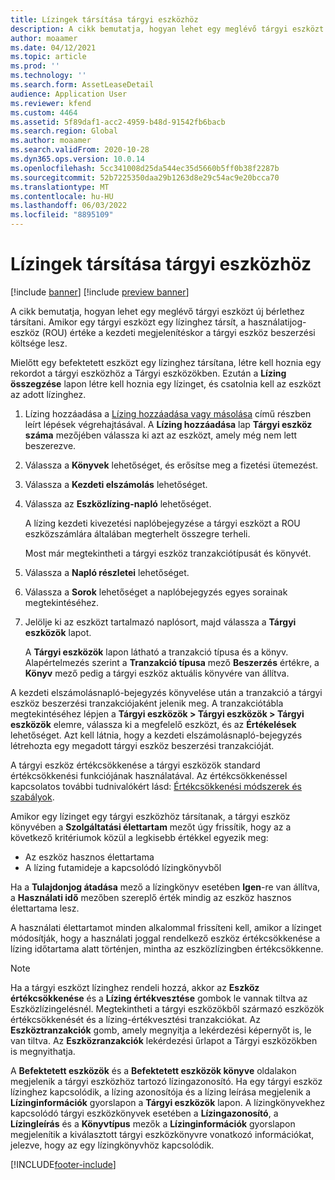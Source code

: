 ```yaml
---
title: Lízingek társítása tárgyi eszközhöz
description: A cikk bemutatja, hogyan lehet egy meglévő tárgyi eszközt új bérlethez társítani.
author: moaamer
ms.date: 04/12/2021
ms.topic: article
ms.prod: ''
ms.technology: ''
ms.search.form: AssetLeaseDetail
audience: Application User
ms.reviewer: kfend
ms.custom: 4464
ms.assetid: 5f89daf1-acc2-4959-b48d-91542fb6bacb
ms.search.region: Global
ms.author: moaamer
ms.search.validFrom: 2020-10-28
ms.dyn365.ops.version: 10.0.14
ms.openlocfilehash: 5cc341008d25da544ec35d5660b5ff0b38f2287b
ms.sourcegitcommit: 52b7225350daa29b1263d8e29c54ac9e20bcca70
ms.translationtype: MT
ms.contentlocale: hu-HU
ms.lasthandoff: 06/03/2022
ms.locfileid: "8895109"
---
```

# <a name="associate-fixed-assets-with-leases"></a>Lízingek társítása tárgyi eszközhöz

[!include [banner](../includes/banner.md)]
[!include [preview banner](../includes/preview-banner.md)]

A cikk bemutatja, hogyan lehet egy meglévő tárgyi eszközt új bérlethez társítani. Amikor egy tárgyi eszközt egy lízinghez társít, a használatijog-eszköz (ROU) értéke a kezdeti megjelenítéskor a tárgyi eszköz beszerzési költsége lesz.

Mielőtt egy befektetett eszközt egy lízinghez társítana, létre kell hoznia egy rekordot a tárgyi eszközhöz a Tárgyi eszközökben. Ezután a **Lízing összegzése** lapon létre kell hoznia egy lízinget, és csatolnia kell az eszközt az adott lízinghez.

1. Lízing hozzáadása a [Lízing hozzáadása vagy másolása](add-lease.md) című részben leírt lépések végrehajtásával. A **Lízing hozzáadása** lap **Tárgyi eszköz száma** mezőjében válassza ki azt az eszközt, amely még nem lett beszerezve.
2. Válassza a **Könyvek** lehetőséget, és erősítse meg a fizetési ütemezést.
3. Válassza a **Kezdeti elszámolás** lehetőséget.
4. Válassza az **Eszközlízing-napló** lehetőséget.

    A lízing kezdeti kivezetési naplóbejegyzése a tárgyi eszközt a ROU eszközszámlára általában megterhelt összegre terheli.

    Most már megtekintheti a tárgyi eszköz tranzakciótípusát és könyvét.

5. Válassza a **Napló részletei** lehetőséget.
6. Válassza a **Sorok** lehetőséget a naplóbejegyzés egyes sorainak megtekintéséhez.
7. Jelölje ki az eszközt tartalmazó naplósort, majd válassza a **Tárgyi eszközök** lapot.

    A **Tárgyi eszközök** lapon látható a tranzakció típusa és a könyv. Alapértelmezés szerint a **Tranzakció típusa** mező **Beszerzés** értékre, a **Könyv** mező pedig a tárgyi eszköz aktuális könyvére van állítva.

A kezdeti elszámolásnapló-bejegyzés könyvelése után a tranzakció a tárgyi eszköz beszerzési tranzakciójaként jelenik meg. A tranzakciótábla megtekintéséhez lépjen a **Tárgyi eszközök \> Tárgyi eszközök \> Tárgyi eszközök** elemre, válassza ki a megfelelő eszközt, és az **Értékelések** lehetőséget. Azt kell látnia, hogy a kezdeti elszámolásnapló-bejegyzés létrehozta egy megadott tárgyi eszköz beszerzési tranzakcióját.

A tárgyi eszköz értékcsökkenése a tárgyi eszközök standard értékcsökkenési funkciójának használatával. Az értékcsökkenéssel kapcsolatos további tudnivalókért lásd: [Értékcsökkenési módszerek és szabályok](../fixed-assets/depreciation-methods-conventions.md).

Amikor egy lízinget egy tárgyi eszközhöz társítanak, a tárgyi eszköz könyvében a **Szolgáltatási élettartam** mezőt úgy frissítik, hogy az a következő kritériumok közül a legkisebb értékkel egyezik meg: 

 - Az eszköz hasznos élettartama
 - A lízing futamideje a kapcsolódó lízingkönyvből

Ha a **Tulajdonjog átadása** mező a lízingkönyv esetében **Igen**-re van állítva, a **Használati idő** mezőben szereplő érték mindig az eszköz hasznos élettartama lesz. 
 
A használati élettartamot minden alkalommal frissíteni kell, amikor a lízinget módosítják, hogy a használati joggal rendelkező eszköz értékcsökkenése a lízing időtartama alatt történjen, mintha az eszközlízingben értékcsökkenne.

> [!NOTE]
> Ha a tárgyi eszközt lízinghez rendeli hozzá, akkor az **Eszköz értékcsökkenése** és a **Lízing értékvesztése** gombok le vannak tiltva az Eszközlízingelésnél. Megtekintheti a tárgyi eszközökből származó eszközök értékcsökkenését és a lízing-értékvesztési tranzakciókat. Az **Eszköztranzakciók** gomb, amely megnyitja a lekérdezési képernyőt is, le van tiltva. Az **Eszközranzakciók** lekérdezési űrlapot a Tárgyi eszközökben is megnyithatja.  

A **Befektetett eszközök** és a **Befektetett eszközök könyve** oldalakon megjelenik a tárgyi eszközhöz tartozó lízingazonosító. Ha egy tárgyi eszköz lízinghez kapcsolódik, a lízing azonosítója és a lízing leírása megjelenik a **Lízinginformációk** gyorslapon a **Tárgyi eszközök** lapon. A lízingkönyvekhez kapcsolódó tárgyi eszközkönyvek esetében a **Lízingazonosító**, a **Lízingleírás** és a **Könyvtípus** mezők a **Lízinginformációk** gyorslapon megjelenítik a kiválasztott tárgyi eszközkönyvre vonatkozó információkat, jelezve, hogy az egy lízingkönyvhöz kapcsolódik.

[!INCLUDE[footer-include](../../includes/footer-banner.md)]
